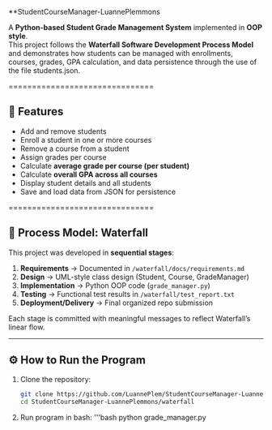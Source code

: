 **StudentCourseManager-LuannePlemmons

A **Python-based Student Grade Management System** implemented in **OOP style**.  
This project follows the **Waterfall Software Development Process Model** and demonstrates how students can be managed with enrollments, courses, grades, GPA calculation, and data persistence through the use of the file students.json.  

===============================

## 📌 Features
- Add and remove students  
- Enroll a student in one or more courses  
- Remove a course from a student  
- Assign grades per course  
- Calculate **average grade per course (per student)**  
- Calculate **overall GPA across all courses**  
- Display student details and all students  
- Save and load data from JSON for persistence  


===============================

## 🧭 Process Model: Waterfall

This project was developed in **sequential stages**:

1. **Requirements** → Documented in `/waterfall/docs/requirements.md`  
2. **Design** → UML-style class design (Student, Course, GradeManager)  
3. **Implementation** → Python OOP code (`grade_manager.py`)  
4. **Testing** → Functional test results in `/waterfall/test_report.txt`  
5. **Deployment/Delivery** → Final organized repo submission  

Each stage is committed with meaningful messages to reflect Waterfall’s linear flow.

---

## ⚙️ How to Run the Program

1. Clone the repository:
   ```bash
   git clone https://github.com/LuannePlem/StudentCourseManager-LuannePlemmons.git
   cd StudentCourseManager-LuannePlemmons/waterfall
2. Run program in bash:
   '''bash
   python grade_manager.py

